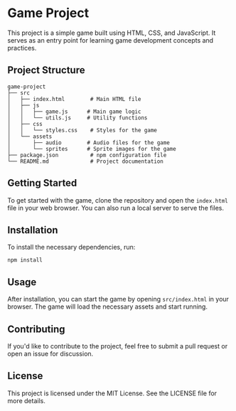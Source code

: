 # Game Project

This project is a simple game built using HTML, CSS, and JavaScript. It serves as an entry point for learning game development concepts and practices.

## Project Structure

```
game-project
├── src
│   ├── index.html        # Main HTML file
│   ├── js
│   │   ├── game.js      # Main game logic
│   │   └── utils.js     # Utility functions
│   ├── css
│   │   └── styles.css    # Styles for the game
│   └── assets
│       ├── audio        # Audio files for the game
│       └── sprites      # Sprite images for the game
├── package.json          # npm configuration file
└── README.md             # Project documentation
```

## Getting Started

To get started with the game, clone the repository and open the `index.html` file in your web browser. You can also run a local server to serve the files.

## Installation

To install the necessary dependencies, run:

```
npm install
```

## Usage

After installation, you can start the game by opening `src/index.html` in your browser. The game will load the necessary assets and start running.

## Contributing

If you'd like to contribute to the project, feel free to submit a pull request or open an issue for discussion.

## License

This project is licensed under the MIT License. See the LICENSE file for more details.